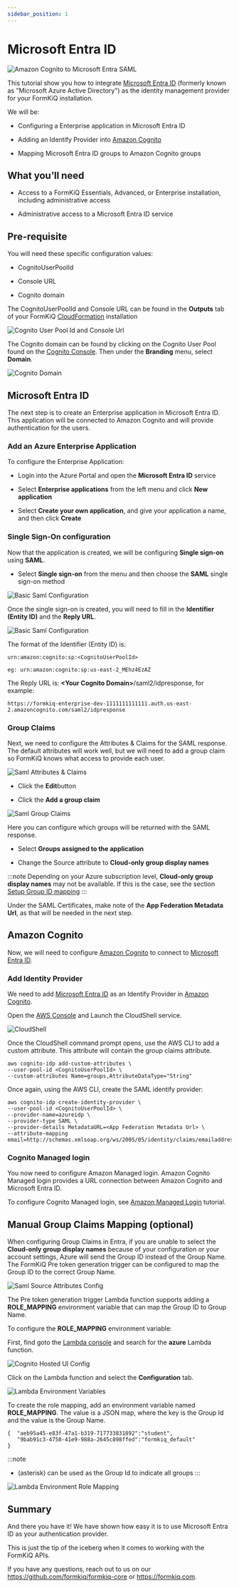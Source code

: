 ```yaml
---
sidebar_position: 1
---
```


# Microsoft Entra ID

![Amazon Cognito to Microsoft Entra SAML](./img/cognito-saml-entra.png)

This tutorial show you how to integrate [Microsoft Entra ID](https://www.microsoft.com/en-us/security/business/identity-access/microsoft-entra-id) (formerly known as "Microsoft Azure Active Directory") as the identity management provider for your FormKiQ installation.

We will be:

* Configuring a Enterprise application in Microsoft Entra ID

* Adding an Identify Provider into [Amazon Cognito](https://aws.amazon.com/pm/cognito)

* Mapping Microsoft Entra ID groups to Amazon Cognito groups

## What you’ll need

* Access to a FormKiQ Essentials, Advanced, or Enterprise installation, including administrative access

* Administrative access to a Microsoft Entra ID service

## Pre-requisite

You will need these specific configuration values:

* CognitoUserPoolId

* Console URL

* Cognito domain

The CognitoUserPoolId and Console URL can be found in the **Outputs** tab of your FormKiQ [CloudFormation](https://console.aws.amazon.com/cloudformation) installation

![Cognito User Pool Id and Console Url](./img/formkiq-cf-outputs.png)

The Cognito domain can be found by clicking on the Cognito User Pool found on the [Cognito Console](https://console.aws.amazon.com/cognito/v2/idp/user-pools). Then under the **Branding** menu, select **Domain**.

![Cognito Domain](./img/cognito-domain.png)

## Microsoft Entra ID

The next step is to create an Enterprise application in Microsoft Entra ID. This application will be connected to Amazon Cognito and will provide authentication for the users.

### Add an Azure Enterprise Application

To configure the Enterprise Application:

* Login into the Azure Portal and open the **Microsoft Entra ID** service

* Select **Enterprise applications** from the left menu and click **New application**

* Select **Create your own application**, and give your application a name, and then click **Create**

### Single Sign-On configuration

Now that the application is created, we will be configuring **Single sign-on** using **SAML**.

* Select **Single sign-on** from the menu and then choose the **SAML** single sign-on method

![Basic Saml Configuration](./img/entra-id-saml-method.png)

Once the single sign-on is created, you will need to fill in the **Identifier (Entity ID)** and the **Reply URL**.

![Basic Saml Configuration](./img/entra-id-saml-configuration.png)

The format of the Identifier (Entity ID) is:

```
urn:amazon:cognito:sp:<CognitoUserPoolId>

eg: urn:amazon:cognito:sp:us-east-2_MEhz4EzAZ
```

The Reply URL is: **&lt;Your Cognito Domain&gt;**/saml2/idpresponse, for example:
```
https://formkiq-enterprise-dev-1111111111111.auth.us-east-2.amazoncognito.com/saml2/idpresponse
```

### Group Claims

Next, we need to configure the Attributes & Claims for the SAML response. The default attributes will work well, but we will need to add a group claim so FormKiQ knows what access to provide each user.

![Saml Attributes & Claims](./img/entra-id-saml-attributes-claims.png)

* Click the **Edit**button

* Click the **Add a group claim**

![Saml Group Claims](./img/entra-id-saml-group-claims.png)

Here you can configure which groups will be returned with the SAML response.

* Select **Groups assigned to the application**

* Change the Source attribute to **Cloud-only group display names**

:::note
Depending on your Azure subscription level, **Cloud-only group display names** may not be available. If this is the case, see the section [Setup Group ID mapping](/docs/tutorials/Identity%20Management/microsoft-entra-id#manual-group-claims-mapping-optional)
:::

Under the SAML Certificates, make note of the **App Federation Metadata Url**, as that will be needed in the next step.

## Amazon Cognito

Now, we will need to configure [Amazon Cognito](https://aws.amazon.com/pm/cognito) to connect to [Microsoft Entra ID](https://www.microsoft.com/en-us/security/business/identity-access/microsoft-entra-id).

### Add Identity Provider 

We need to add [Microsoft Entra ID](https://www.microsoft.com/en-us/security/business/identity-access/microsoft-entra-id) as an Identify Provider in [Amazon Cognito](https://aws.amazon.com/pm/cognito).


Open the [AWS Console](https://aws.amazon.com/) and Launch the CloudShell service.

![CloudShell](./img/entra-id-cloud-shell.png)

Once the CloudShell command prompt opens, use the AWS CLI to add a custom attribute. This attribute will contain the group claims attribute.

```
aws cognito-idp add-custom-attributes \
--user-pool-id <CognitoUserPoolId> \
--custom-attributes Name=groups,AttributeDataType="String"
```

Once again, using the AWS CLI, create the SAML identify provider:

```
aws cognito-idp create-identity-provider \
--user-pool-id <CognitoUserPoolId> \
--provider-name=azureidp \
--provider-type SAML \
--provider-details MetadataURL=<App Federation Metadata Url> \
--attribute-mapping email=http://schemas.xmlsoap.org/ws/2005/05/identity/claims/emailaddress,custom:groups=http://schemas.microsoft.com/ws/2008/06/identity/claims/groups
```

### Cognito Managed login

You now need to configure Amazon Managed login. Amazon Cognito Managed login provides a URL connection between Amazon Cognito and Microsoft Entra ID.

To configure Cognito Managed login, see [Amazon Managed Login](/docs/tutorials/Identity%20Management/cognito-saml-provider) tutorial.


## Manual Group Claims Mapping (optional)

When configuring Group Claims in Entra, if you are unable to select the **Cloud-only group display names** because of your configuration or your account settings, Azure will send the Group ID instead of the Group Name. The FormKiQ Pre token generation trigger can be configured to map the Group ID to the correct Group Name.

![Saml Source Attributes Config](./img/entra-id-source-attributes.png)

The Pre token generation trigger Lambda function supports adding a **ROLE_MAPPING** environment variable that can map the Group ID to Group Name.

To configure the **ROLE_MAPPING** environment variable:

First, find goto the [Lambda console](https://console.aws.amazon.com/lambda/home) and search for the **azure** Lambda function.

![Cognito Hosted UI Config](./img/entra-id-lambda-search.png)

Click on the Lambda function and select the **Configuration** tab.

![Lambda Environment Variables](./img/entra-id-lambda-environment-variables.png)

To create the role mapping, add an environment variable named **ROLE_MAPPING**. The value is a JSON map, where the key is the Group Id and the value is the Group Name.

```
{  "aeb95a45-e83f-47a1-b319-717733831892":"student",
   "9bab91c3-4758-41e9-988a-2645c898ffed":"formkiq_default"
}
```

:::note
* (asterisk) can be used as the Group Id to indicate all groups
:::

![Lambda Environment Role Mapping](./img/entra-id-lambda-environment-variables-role-mapping.png)


## Summary

And there you have it! We have shown how easy it is to use Microsoft Entra ID as your authentication provider.

This is just the tip of the iceberg when it comes to working with the FormKiQ APIs.

If you have any questions, reach out to us on our https://github.com/formkiq/formkiq-core or https://formkiq.com.
